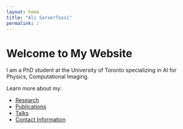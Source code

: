 ```yaml
---
layout: home
title: "Ali SaraerToosi"
permalink: /
---
```


# Welcome to My Website

I am a PhD student at the University of Toronto specializing in AI for Physics, Computational Imaging.

Learn more about my:
- [Research](/research/)
- [Publications](/publications/)
- [Talks](/talks/)
- [Contact Information](/contact/)
